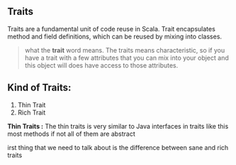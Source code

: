 ## Traits
Traits are a fundamental unit of code reuse in Scala. Trait encapsulates method and field definitions, which can be reused by mixing into classes.


> what the **trait** word means. The traits means characteristic, so if
> you have a trait with a few attributes that you can mix into your
> object and this object will does have access to those attributes.

## Kind of Traits:

 1. Thin Trait
 2. Rich Trait
 
 **Thin Traits :** The thin traits is very similar to Java interfaces in traits like this most methods if not all of them are abstract 

irst thing that we need to talk about is the difference between sane and rich traits
<!--stackedit_data:
eyJoaXN0b3J5IjpbLTI4MTU5OTE0NiwxMzQyMjcyNTgxLDE0ND
Y0MzI2NTUsMTI5NjUyMDA4NiwtMjA4ODc0NjYxMiwtMTg3NjA3
NDY2MCwtMTU1OTU4NzYwNyw3MzgwOTA2MzAsLTExNTA0MTIxMT
YsOTA3MTI3NjczLC0yMDg4NzQ2NjEyLDIwMzk2MzU2MiwxMzY2
NjE3MzIsNzE1NTg5OTE5LC0yMDkzOTA0MzY0LDE1Mjg3NDE0Nz
gsLTU2NTAxNDk5OSwtNDU5OTQ2NzM4LDEzMTYzNTQxNTYsMjA5
MjY2MTU1OV19
-->
